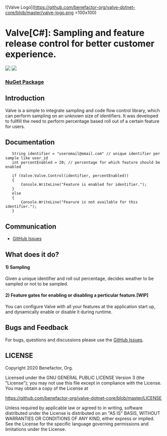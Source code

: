 ![Valve Logo](https://github.com/benefactor-org/valve-dotnet-core/blob/master/valve-logo.png =100x100)

# Valve[C#]: Sampling and feature release control for better customer experience.

[![][nuget img]][nuget]
[![][license img]][license]

### [NuGet Package](https://www.nuget.org/packages/Valve/)

## Introduction

Valve is a simple to integrate sampling and code flow control library, which can perform sampling on an unknown size of identifiers. It was developed to fullfill the need to perform percentage based roll out of a certain feature for users.

## Documentation

```
   String identifier = "useremail@email.com" // unique identifier per sample like user_id 
   int percentEnabled = 20; // percentage for which feature should be enabled

   if (Valve.Valve.Control(identifier, percentEnabled)) 
   {
       Console.WriteLine("Feature is enabled for identifier.");
   } 
   else 
   {
       Console.WriteLine("Fearure is not available for this identifier.");
   }
```


## Communication

- [GitHub Issues](https://github.com/benefactor-org/valve-dotnet-core/issues)

## What does it do?

#### 1) Sampling

Given a unique identifier and roll out percentage, decides weather to be sampled or not to be sampled.

#### 2) Feature gates for enabling or disabling a perticular feature.[WIP]

You can configure Valve with all your features at the application start up, and dynamically enable or disable it during runtime.

## Bugs and Feedback

For bugs, questions and discussions please use the [GitHub Issues](https://github.com/benefactor-org/valve-dotnet-core/issues).

 
## LICENSE

Copyright 2020 Benefactor, Org.

Licensed under the GNU GENERAL PUBLIC LICENSE Version 3 (the "License");
you may not use this file except in compliance with the License.
You may obtain a copy of the License at

<https://github.com/benefactor-org/valve-dotnet-core/blob/master/LICENSE>

Unless required by applicable law or agreed to in writing, software
distributed under the License is distributed on an "AS IS" BASIS,
WITHOUT WARRANTIES OR CONDITIONS OF ANY KIND, either express or implied.
See the License for the specific language governing permissions and
limitations under the License.

[nuget img]:https://img.shields.io/nuget/v/valve
[nuget]:https://www.nuget.org/packages/Valve/
[license]:LICENSE
[license img]:https://img.shields.io/github/license/benefactor-org/valve
